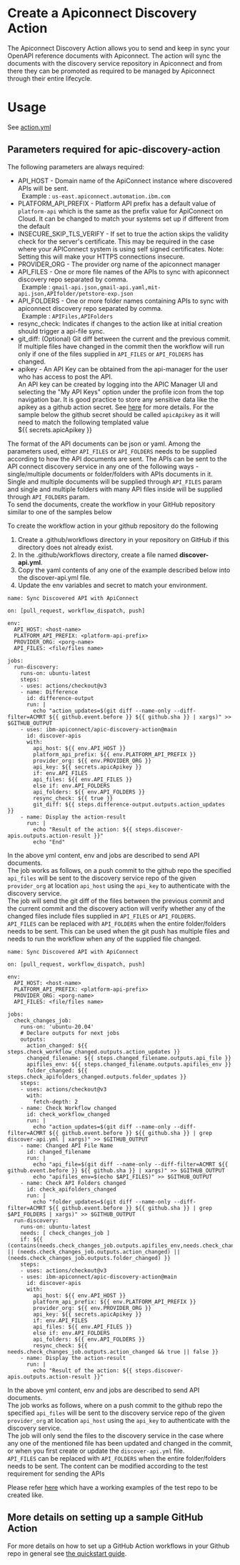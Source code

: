 # Create a Apiconnect Discovery Action

The Apiconnect Discovery Action allows you to send and keep in sync your OpenAPI reference documents with Apiconnect. 
The action will sync the documents with the discovery service repository in Apiconnect and from there they can be promoted 
as required to be managed by Apiconnect through their entire lifecycle.  

# Usage

See [action.yml](action.yml)

## Parameters required for apic-discovery-action

The following parameters are always required:

 - API_HOST - Domain name of the ApiConnect instance where discovered APIs will be sent.<br /> &nbsp; Example : `us-east.apiconnect.automation.ibm.com`
 - PLATFORM_API_PREFIX - Platform API prefix has a default value of `platform-api` which is the same as the prefix value for ApiConnect on Cloud. It can be changed to match your systems set up if different from the default
- INSECURE_SKIP_TLS_VERIFY - If set to true the action skips the validity check for the server's certificate. This may be required in the case where your APIConnect system is using self signed certificates. Note: Setting this will make your HTTPS connections insecure.
 - PROVIDER_ORG - The provider org name of the apiconnect manager 
 - API_FILES - One or more file names of the APIs to sync with apiconnect discovery repo separated by comma.<br /> &nbsp; Example : `gmail-api.json,gmail-api.yaml,mit-api.json,APIfolder/petstore-exp.json`
 - API_FOLDERS - One or more folder names containing APIs to sync with apiconnect discovery repo separated by comma. <br /> &nbsp; Example : `APIFiles,APIFolders`
 - resync_check: Indicates if changes to the action like at initial creation should trigger a api-file sync.
 - git_diff: (Optional) Git diff between the current and the previous commit. If multiple files have changed in the commit then the workflow will run only if one of the files supplied in `API_FILES` or `API_FOLDERS` has changed. 
 - apikey - An API Key can be obtained from the api-manager for the user who has access to post the API.<br />
An API key can be created by logging into the APIC Manager UI and selecting the "My API Keys" option under the profile icon from the top navigation bar. It is good practice to store any sensitive data like the apikey as a github action secret. See [here](https://docs.github.com/en/actions/security-guides/encrypted-secrets#creating-encrypted-secrets-for-a-repository) for more details. For the sample below the github secret should be called `apicApikey` as it will need to match the following templated value  
${{ secrets.apicApikey }} 

The format of the API documents can be json or yaml. Among the parameters used, either `API_FILES` or `API_FOLDERS` needs to be supplied according to how the API documents are sent. The APIs can be sent to the API connect discovery service in any one of the following ways - single/multiple documents or folder/folders with APIs documents in it. Single and multiple documents will be supplied through `API_FILES` param and single and multiple folders with many API files inside will be supplied through `API_FOLDERS` param.<br /> 
To send the documents, create the workflow in your GitHub repository similar to one of the samples below

To create the workflow action in your github repository do the following
1. Create a .github/workflows directory in your repository on GitHub if this directory does not already exist.
2. In the .github/workflows directory, create a file named **discover-api.yml**.
3. Copy the yaml contents of any one of the example described below into the discover-api.yml file.
4. Update the env variables and secret to match your environment.

```
name: Sync Discovered API with ApiConnect

on: [pull_request, workflow_dispatch, push]

env:
  API_HOST: <host-name>
  PLATFORM_API_PREFIX: <platform-api-prefix>
  PROVIDER_ORG: <porg-name>
  API_FILES: <file/files name>

jobs:
  run-discovery:
    runs-on: ubuntu-latest
    steps:
    - uses: actions/checkout@v3
    - name: Difference
      id: difference-output
      run: |
        echo "action_updates=$(git diff --name-only --diff-filter=ACMRT ${{ github.event.before }} ${{ github.sha }} | xargs)" >> $GITHUB_OUTPUT
    - uses: ibm-apiconnect/apic-discovery-action@main
      id: discover-apis
      with:
        api_host: ${{ env.API_HOST }}
        platform_api_prefix: ${{ env.PLATFORM_API_PREFIX }}
        provider_org: ${{ env.PROVIDER_ORG }}
        api_key: ${{ secrets.apicApikey }}
        if: env.API_FILES
        api_files: ${{ env.API_FILES }}
        else if: env.API_FOLDERS
        api_folders: ${{ env.API_FOLDERS }}
        resync_check: ${{ true }}
        git_diff: ${{ steps.difference-output.outputs.action_updates }}
    - name: Display the action-result
      run: |
        echo "Result of the action: ${{ steps.discover-apis.outputs.action-result }}"
        echo "End"  
```

In the above yml content, env and jobs are described to send API documents.<br /> 
The job works as follows, on a push commit to the github repo the specified `api_files` will be sent to the discovery service repo of the given `provider_org` at location `api_host` using the `api_key` to authenticate with the discovery service.<br /> 
The job will send the git diff of the files between the previous commit and the current commit and the discovery action will verify whether any of the changed files include files supplied in `API_FILES` or `API_FOLDERS`.<br /> 
`API_FILES` can be replaced with `API_FOLDERS` when the entire folder/folders needs to be sent. This can be used when the git push has multiple files and needs to run the workflow when any of the supplied file changed.

```
name: Sync Discovered API with ApiConnect

on: [pull_request, workflow_dispatch, push]

env:
  API_HOST: <host-name>
  PLATFORM_API_PREFIX: <platform-api-prefix>
  PROVIDER_ORG: <porg-name>
  API_FILES: <file/files name>

jobs:
  check_changes_job:
    runs-on: 'ubuntu-20.04'
    # Declare outputs for next jobs
    outputs:
      action_changed: ${{ steps.check_workflow_changed.outputs.action_updates }}
      changed_filename: ${{ steps.changed_filename.outputs.api_file }}
      apifiles_env: ${{ steps.changed_filename.outputs.apifiles_env }}
      folder_changed: ${{ steps.check_apifolders_changed.outputs.folder_updates }}
    steps:
    - uses: actions/checkout@v3
      with:
        fetch-depth: 2
    - name: Check Workflow changed
      id: check_workflow_changed
      run: |
        echo "action_updates=$(git diff --name-only --diff-filter=ACMRT ${{ github.event.before }} ${{ github.sha }} | grep discover-api.yml | xargs)" >> $GITHUB_OUTPUT
    - name: Changed API File Name
      id: changed_filename
      run: |
        echo "api_file=$(git diff --name-only --diff-filter=ACMRT ${{ github.event.before }} ${{ github.sha }} | xargs)" >> $GITHUB_OUTPUT
        echo "apifiles_env=$(echo $API_FILES)" >> $GITHUB_OUTPUT
    - name: Check API Folders changed
      id: check_apifolders_changed
      run: |
        echo "folder_updates=$(git diff --name-only --diff-filter=ACMRT ${{ github.event.before }} ${{ github.sha }} | grep $API_FOLDERS | xargs)" >> $GITHUB_OUTPUT
  run-discovery:
    runs-on: ubuntu-latest
    needs: [ check_changes_job ]
    if: ${{ (contains(needs.check_changes_job.outputs.apifiles_env,needs.check_changes_job.outputs.changed_filename)) || (needs.check_changes_job.outputs.action_changed) || (needs.check_changes_job.outputs.folder_changed) }}
    steps:
    - uses: actions/checkout@v3
    - uses: ibm-apiconnect/apic-discovery-action@main
      id: discover-apis
      with:
        api_host: ${{ env.API_HOST }}
        platform_api_prefix: ${{ env.PLATFORM_API_PREFIX }}
        provider_org: ${{ env.PROVIDER_ORG }}
        api_key: ${{ secrets.apicApikey }}
        if: env.API_FILES
        api_files: ${{ env.API_FILES }}
        else if: env.API_FOLDERS
        api_folders: ${{ env.API_FOLDERS }}
        resync_check: ${{ needs.check_changes_job.outputs.action_changed && true || false }}
    - name: Display the action-result
      run: |
        echo "Result of the action: ${{ steps.discover-apis.outputs.action-result }}"
```

In the above yml content, env and jobs are described to send API documents.<br /> 
The job works as follows, where on a push commit to the github repo the specified `api_files` will be sent to the discovery service repo of the given `provider_org` at location `api_host` using the `api_key` to authenticate with the discovery service.<br /> 
The job will only send the files to the discovery service in the case where any one of the mentioned file has been updated and changed in the commit,
or when you first create or update the `discover-api.yml` file.<br /> 
`API_FILES` can be replaced with `API_FOLDERS` when the entire folder/folders needs to be sent. The content can be modified according to the test requirement for sending the APIs

Please refer [here](https://github.com/ibm-apiconnect/apic-discovery-test) which have a working examples of the test repo to be created like.

## More details on setting up a sample GitHub Action
For more details on how to set up a GitHub Action workflows in your Github repo in general see [the quickstart guide](https://docs.github.com/en/actions/quickstart).  
